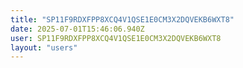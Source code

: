 ```yaml
---
title: "SP11F9RDXFPP8XCQ4V1QSE1E0CM3X2DQVEKB6WXT8"
date: 2025-07-01T15:46:06.940Z
user: SP11F9RDXFPP8XCQ4V1QSE1E0CM3X2DQVEKB6WXT8
layout: "users"
---
```

    